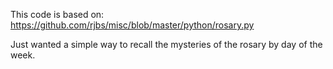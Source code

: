 This code is based on:
https://github.com/rjbs/misc/blob/master/python/rosary.py

Just wanted a simple way to recall the mysteries of the rosary by day of the week.
